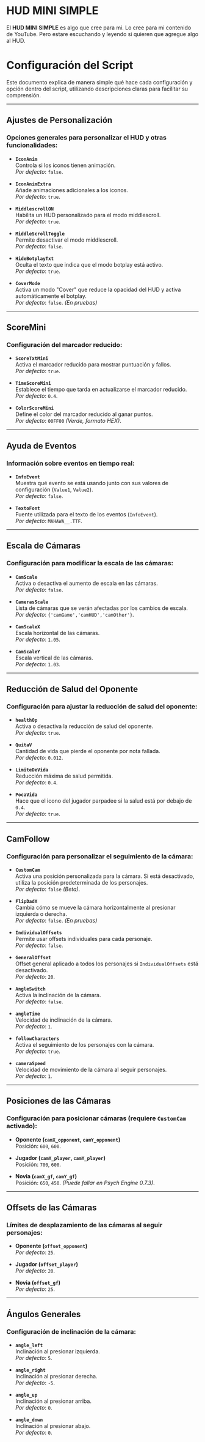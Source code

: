 # HUD MINI SIMPLE
El **HUD MINI SIMPLE** es algo que cree para mi.
Lo cree para mi contenido de YouTube.
Pero estare escuchando y leyendo si quieren que agregue algo al HUD.

# Configuración del Script

Este documento explica de manera simple qué hace cada configuración y opción dentro del script, utilizando descripciones claras para facilitar su comprensión.

---

## **Ajustes de Personalización**
### Opciones generales para personalizar el HUD y otras funcionalidades:

- **`IconAnim`**  
  Controla si los iconos tienen animación.  
  *Por defecto*: `false`.

- **`IconAnimExtra`**  
  Añade animaciones adicionales a los iconos.  
  *Por defecto*: `true`.

- **`MiddlescrollON`**  
  Habilita un HUD personalizado para el modo middlescroll.  
  *Por defecto*: `true`.

- **`MiddleScrollToggle`**  
  Permite desactivar el modo middlescroll.  
  *Por defecto*: `false`.

- **`HideBotplayTxt`**  
  Oculta el texto que indica que el modo botplay está activo.  
  *Por defecto*: `true`.

- **`CoverMode`**  
  Activa un modo "Cover" que reduce la opacidad del HUD y activa automáticamente el botplay.  
  *Por defecto*: `false`. *(En pruebas)*

---

## **ScoreMini**
### Configuración del marcador reducido:

- **`ScoreTxtMini`**  
  Activa el marcador reducido para mostrar puntuación y fallos.  
  *Por defecto*: `true`.

- **`TimeScoreMini`**  
  Establece el tiempo que tarda en actualizarse el marcador reducido.  
  *Por defecto*: `0.4`.

- **`ColorScoreMini`**  
  Define el color del marcador reducido al ganar puntos.  
  *Por defecto*: `00FF00` *(Verde, formato HEX)*.

---

## **Ayuda de Eventos**
### Información sobre eventos en tiempo real:

- **`InfoEvent`**  
  Muestra qué evento se está usando junto con sus valores de configuración (`Value1`, `Value2`).  
  *Por defecto*: `false`.

- **`TextoFont`**  
  Fuente utilizada para el texto de los eventos (`InfoEvent`).  
  *Por defecto*: `MAHAWA__.TTF`.

---

## **Escala de Cámaras**
### Configuración para modificar la escala de las cámaras:

- **`CamScale`**  
  Activa o desactiva el aumento de escala en las cámaras.  
  *Por defecto*: `false`.

- **`CamerasScale`**  
  Lista de cámaras que se verán afectadas por los cambios de escala.  
  *Por defecto*: `{'camGame','camHUD','camOther'}`.

- **`CamScaleX`**  
  Escala horizontal de las cámaras.  
  *Por defecto*: `1.05`.

- **`CamScaleY`**  
  Escala vertical de las cámaras.  
  *Por defecto*: `1.03`.

---

## **Reducción de Salud del Oponente**
### Configuración para ajustar la reducción de salud del oponente:

- **`healthOp`**  
  Activa o desactiva la reducción de salud del oponente.  
  *Por defecto*: `true`.

- **`QuitaV`**  
  Cantidad de vida que pierde el oponente por nota fallada.  
  *Por defecto*: `0.012`.

- **`LimiteDeVida`**  
  Reducción máxima de salud permitida.  
  *Por defecto*: `0.4`.

- **`PocaVida`**  
  Hace que el icono del jugador parpadee si la salud está por debajo de `0.4`.  
  *Por defecto*: `true`.

---

## **CamFollow**
### Configuración para personalizar el seguimiento de la cámara:

- **`CustomCam`**  
  Activa una posición personalizada para la cámara. Si está desactivado, utiliza la posición predeterminada de los personajes.  
  *Por defecto*: `false` *(Beta)*.

- **`FlipDadX`**  
  Cambia cómo se mueve la cámara horizontalmente al presionar izquierda o derecha.  
  *Por defecto*: `false`. *(En pruebas)*

- **`IndividualOffsets`**  
  Permite usar offsets individuales para cada personaje.  
  *Por defecto*: `false`.

- **`GeneralOffset`**  
  Offset general aplicado a todos los personajes si `IndividualOffsets` está desactivado.  
  *Por defecto*: `20`.

- **`AngleSwitch`**  
  Activa la inclinación de la cámara.  
  *Por defecto*: `false`.

- **`angleTime`**  
  Velocidad de inclinación de la cámara.  
  *Por defecto*: `1`.

- **`followCharacters`**  
  Activa el seguimiento de los personajes con la cámara.  
  *Por defecto*: `true`.

- **`cameraSpeed`**  
  Velocidad de movimiento de la cámara al seguir personajes.  
  *Por defecto*: `1`.

---

## **Posiciones de las Cámaras**
### Configuración para posicionar cámaras (requiere `CustomCam` activado):

- **Oponente (`camX_opponent`, `camY_opponent`)**  
  Posición: `600`, `600`.

- **Jugador (`camX_player`, `camY_player`)**  
  Posición: `700`, `600`.

- **Novia (`camX_gf`, `camY_gf`)**  
  Posición: `650`, `450`. *(Puede fallar en Psych Engine 0.7.3)*.

---

## **Offsets de las Cámaras**
### Límites de desplazamiento de las cámaras al seguir personajes:

- **Oponente (`offset_opponent`)**  
  *Por defecto*: `25`.

- **Jugador (`offset_player`)**  
  *Por defecto*: `20`.

- **Novia (`offset_gf`)**  
  *Por defecto*: `25`.

---

## **Ángulos Generales**
### Configuración de inclinación de la cámara:

- **`angle_left`**  
  Inclinación al presionar izquierda.  
  *Por defecto*: `5`.

- **`angle_right`**  
  Inclinación al presionar derecha.  
  *Por defecto*: `-5`.

- **`angle_up`**  
  Inclinación al presionar arriba.  
  *Por defecto*: `0`.

- **`angle_down`**  
  Inclinación al presionar abajo.  
  *Por defecto*: `0`.
